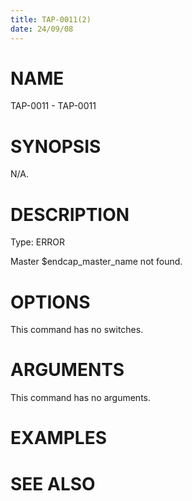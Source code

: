 ```yaml
---
title: TAP-0011(2)
date: 24/09/08
---
```


# NAME

TAP-0011 - TAP-0011

# SYNOPSIS

N/A.

# DESCRIPTION

Type: ERROR

Master $endcap_master_name not found.

# OPTIONS

This command has no switches.

# ARGUMENTS

This command has no arguments.

# EXAMPLES

# SEE ALSO
